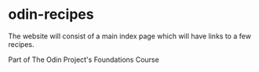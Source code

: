 # odin-recipes

The website will consist of a main index page which will have links to a few recipes.

Part of The Odin Project's Foundations Course